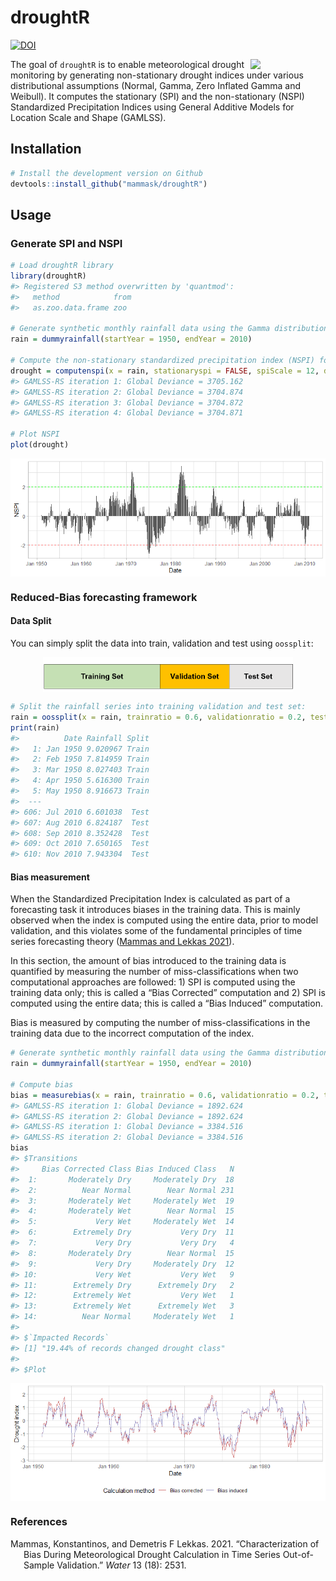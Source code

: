 droughtR
================

[![DOI](https://zenodo.org/badge/398032827.svg)](https://zenodo.org/badge/latestdoi/398032827)

<img src="https://raw.githubusercontent.com/mammask/droughtr/main/man/figures/droughtR.png" align = "right" width = 120/>

The goal of `droughtR` is to enable meteorological drought monitoring by
generating non-stationary drought indices under various distributional
assumptions (Normal, Gamma, Zero Inflated Gamma and Weibull). It
computes the stationary (SPI) and the non-stationary (NSPI) Standardized
Precipitation Indices using General Additive Models for Location Scale
and Shape (GAMLSS).

<!-- Since drought indices are mainly used in forecasting applications, `droughtR` computes potential biases introduced during the model building process due to incorrect computation of the index. -->

## Installation

``` r
# Install the development version on Github
devtools::install_github("mammask/droughtR")
```

## Usage

### Generate SPI and NSPI

``` r
# Load droughtR library
library(droughtR)
#> Registered S3 method overwritten by 'quantmod':
#>   method            from
#>   as.zoo.data.frame zoo

# Generate synthetic monthly rainfall data using the Gamma distribution
rain = dummyrainfall(startYear = 1950, endYear = 2010)

# Compute the non-stationary standardized precipitation index (NSPI) for scale 12 using GAMLSS
drought = computenspi(x = rain, stationaryspi = FALSE, spiScale = 12, dist = 'gamma')
#> GAMLSS-RS iteration 1: Global Deviance = 3705.162 
#> GAMLSS-RS iteration 2: Global Deviance = 3704.874 
#> GAMLSS-RS iteration 3: Global Deviance = 3704.872 
#> GAMLSS-RS iteration 4: Global Deviance = 3704.871

# Plot NSPI
plot(drought)
```

<img src="README_figs/README-unnamed-chunk-3-1.png" style="display: block; margin: auto;" />

### Reduced-Bias forecasting framework

#### Data Split

You can simply split the data into train, validation and test using
`oossplit`:

<img src="./README_figs/data split.png" width="400px" style="display: block; margin: auto;" />

``` r
# Split the rainfall series into training validation and test set:
rain = oossplit(x = rain, trainratio = 0.6, validationratio = 0.2, testratio = 0.2)
print(rain)
#>          Date Rainfall Split
#>   1: Jan 1950 9.020967 Train
#>   2: Feb 1950 7.814959 Train
#>   3: Mar 1950 8.027403 Train
#>   4: Apr 1950 5.616300 Train
#>   5: May 1950 8.916673 Train
#>  ---                        
#> 606: Jul 2010 6.601038  Test
#> 607: Aug 2010 6.824187  Test
#> 608: Sep 2010 8.352428  Test
#> 609: Oct 2010 7.650165  Test
#> 610: Nov 2010 7.943304  Test
```

#### Bias measurement

When the Standardized Precipitation Index is calculated as part of a
forecasting task it introduces biases in the training data. This is
mainly observed when the index is computed using the entire data, prior
to model validation, and this violates some of the fundamental
principles of time series forecasting theory ([Mammas and Lekkas
2021](#ref-mammas2021characterization)).

In this section, the amount of bias introduced to the training data is
quantified by measuring the number of miss-classifications when two
computational approaches are followed: 1) SPI is computed using the
training data only; this is called a “Bias Corrected” computation and 2)
SPI is computed using the entire data; this is called a “Bias Induced”
computation.

Bias is measured by computing the number of miss-classifications in the
training data due to the incorrect computation of the index.

``` r
# Generate synthetic monthly rainfall data using the Gamma distribution
rain = dummyrainfall(startYear = 1950, endYear = 2010)

# Compute bias
bias = measurebias(x = rain, trainratio = 0.6, validationratio = 0.2, testratio = 0.2, stationaryspi = TRUE, spiscale = 12, dist = 'normal')
#> GAMLSS-RS iteration 1: Global Deviance = 1892.624 
#> GAMLSS-RS iteration 2: Global Deviance = 1892.624 
#> GAMLSS-RS iteration 1: Global Deviance = 3384.516 
#> GAMLSS-RS iteration 2: Global Deviance = 3384.516
bias
#> $Transitions
#>     Bias Corrected Class Bias Induced Class   N
#>  1:       Moderately Dry     Moderately Dry  18
#>  2:          Near Normal        Near Normal 231
#>  3:       Moderately Wet     Moderately Wet  19
#>  4:       Moderately Wet        Near Normal  15
#>  5:             Very Wet     Moderately Wet  14
#>  6:        Extremely Dry           Very Dry  11
#>  7:             Very Dry           Very Dry   4
#>  8:       Moderately Dry        Near Normal  15
#>  9:             Very Dry     Moderately Dry  12
#> 10:             Very Wet           Very Wet   9
#> 11:        Extremely Dry      Extremely Dry   2
#> 12:        Extremely Wet           Very Wet   1
#> 13:        Extremely Wet      Extremely Wet   3
#> 14:          Near Normal     Moderately Wet   1
#> 
#> $`Impacted Records`
#> [1] "19.44% of records changed drought class"
#> 
#> $Plot
```

<img src="README_figs/README-unnamed-chunk-6-1.png" style="display: block; margin: auto;" />

### References

<!-- #### Bias Corrected auto.arima -->
<!-- In this section, we perform out-of-sample validation using a bias corrected auto.arima to forecast the Standardized Precipitation Index (SPI). An additional parameter is introduced to forecast::auto.arima and requires fitting a S-ARIMA model: -->
<!-- ```{r, eval=TRUE, fig.height=3, fig.width=5} -->
<!-- # out-of-sample validation using a bias corrected auto.arima -->
<!-- model = bcautoarima(x = rain, -->
<!--                     trainratio = 0.8, -->
<!--                     validationratio = 0.0, -->
<!--                     testratio = 0.2, -->
<!--                     stationaryspi = TRUE, -->
<!--                     spiscale = 12, -->
<!--                     seasonal = TRUE) -->
<!-- ``` -->
<!-- The model returns a set of diagnostics and analytical outcomes, including the model description, diagnostics plots and actual vs. predicted forecasts: -->
<!-- ```{r, eval=TRUE, fig.height=3, fig.width=5, echo = TRUE} -->
<!-- # Return the model description -->
<!-- model[['Diagnostics']][['Model Description']] -->
<!-- # Return R2 score in the test set -->
<!-- model[['Diagnostics']][['R2 Score Test']] -->
<!-- ``` -->
<!-- Actual vs. predicted SPI in the test set: -->
<!-- ```{r, eval=TRUE, fig.height=3, fig.width=5, echo = TRUE} -->
<!-- model[['Diagnostics']][['Actual vs Predicted Test']] -->
<!-- ``` -->
<!-- Additional models are developed and can be found here: -->
<!-- * Bias induced auto.arima -->
<!-- * Bias corrected modwt auto.arima -->

<div id="refs" class="references csl-bib-body hanging-indent">

<div id="ref-mammas2021characterization" class="csl-entry">

Mammas, Konstantinos, and Demetris F Lekkas. 2021. “Characterization of
Bias During Meteorological Drought Calculation in Time Series
Out-of-Sample Validation.” *Water* 13 (18): 2531.

</div>

</div>
